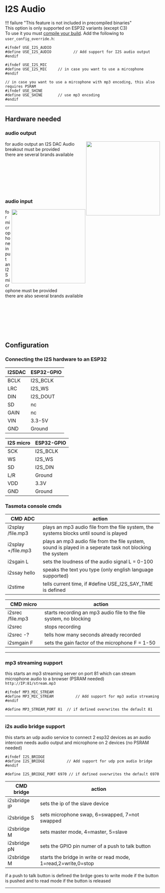 # I2S Audio

!!! failure "This feature is not included in precompiled binaries"     
This option is only supported on ESP32 variants (except C3)   
To use it you must [compile your build](Compile-your-build). Add the following to `user_config_override.h`:

```
#ifndef USE_I2S_AUDIO
#define USE_I2S_AUDIO          // Add support for I2S audio output
#endif

#ifndef USE_I2S_MIC
#define USE_I2S_MIC		// in case you want to use a mircophone
#endif

// in case you want to use a mircophone with mp3 encoding, this also requires PSRAM
#ifndef USE_SHINE
#define USE_SHINE		// use mp3 encoding		
#endif

```

----


## Hardware needed
### audio output
<img src="https://user-images.githubusercontent.com/11647075/185345605-be22d8a9-c597-4eb0-8426-12978b126ea0.jpg" align=right width=240>  

for audio output an I2S DAC Audio breakout must be provided    
there are several brands available   
&nbsp;

&nbsp;

&nbsp;

&nbsp;

### audio input
<img src="https://user-images.githubusercontent.com/11647075/185345648-37979fa9-2114-4aa0-be99-ee8c855219b2.jpg" align=right width=240>  

for microphone input an I2S microphone must be provided    
there are also several brands available  
&nbsp;

&nbsp;

&nbsp;

&nbsp;



## Configuration
### Connecting the I2S hardware to an ESP32


|  I2SDAC | ESP32-GPIO |
|---|---|
|BCLK  |I2S_BCLK|
|LRC   |I2S_WS|
|DIN   |I2S_DOUT|
|SD   |nc|
|GAIN   |nc|
|VIN   |3.3-5V|
|GND   |Ground|

|  I2S micro | ESP32-GPIO |
|---|---|
|SCK  | I2S_BCLK |
|WS   |I2S_WS|
|SD   |I2S_DIN|
|L/R   |Ground|
|VDD   |3.3V|
|GND   | Ground |


### Tasmota console cmds
|  CMD ADC | action|
|---|---|
|i2splay /file.mp3|plays an mp3 audio file from the file system, the systems blocks until sound is played|
|i2splay +/file.mp3|plays an mp3 audio file from the file system, sound is played in a seperate task not blocking the system|
|i2sgain L|sets the loudness of the audio signal  L = 0-100|
|i2ssay hello|speaks the text you type (only english language supported)|
|i2stime|tells current time, if #define USE_I2S_SAY_TIME is defined|

|  CMD micro | action|
|---|---|
|i2srec /file.mp3|starts recording an mp3 audio file to the file system, no blocking|
|i2srec|stops recording|
|i2srec -?|tells how many seconds already recorded|
|i2smgain F|sets the gain factor of the microphone  F = 1-50|
----

### mp3 streaming support

this starts an mp3 streaming server on port 81 which can stream microphone audio to a browser (PSRAM needed)  
`http://IP:81/stream.mp3`

```
#ifndef MP3_MIC_STREAM
#define MP3_MIC_STREAM          // Add support for mp3 audio streaming
#endif

#define MP3_STREAM_PORT 81	// if defined overwrites the default 81

```

----

### i2s audio bridge support

this starts an udp audio service to connect 2 esp32 devices as an audio intercom
needs audio output and microphone on 2 devices (no PSRAM needed)  
```
#ifndef I2S_BRIDGE
#define I2S_BRIDGE          // Add support for udp pcm audio bridge
#endif

#define I2S_BRIDGE_PORT 6970 // if defined overwrites the default 6970

```

|  CMD bridge | action|
|---|---|
i2sbridge IP|sets the ip of the slave device|
|i2sbridge S|sets microphone swap, 6=swapped, 7=not swapped|
|i2sbridge M|sets master mode, 4=master, 5=slave|
|i2sbridge pN|sets the GPIO pin numer of a push to talk button|
|i2sbridge M|starts the bridge in write or read mode, 1=read,2=write,0=stop|  

if a push to talk button is defined the brdge goes to write mode if the button is pushed and to read mode if the button is released  
 


----



